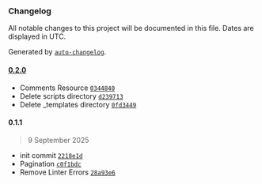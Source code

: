 ### Changelog

All notable changes to this project will be documented in this file. Dates are displayed in UTC.

Generated by [`auto-changelog`](https://github.com/CookPete/auto-changelog).

#### [0.2.0](https://github.com/rubiconetic/n8n-nodes-scoro/compare/0.1.1...0.2.0)

- Comments Resource [`0344840`](https://github.com/rubiconetic/n8n-nodes-scoro/commit/0344840227d6817df988e80a6be1748b77730c92)
- Delete scripts directory [`d239713`](https://github.com/rubiconetic/n8n-nodes-scoro/commit/d23971369b7f6512c9d946a0f04f4f79d97669fa)
- Delete _templates directory [`0fd3449`](https://github.com/rubiconetic/n8n-nodes-scoro/commit/0fd34491c9c48ac0b16f6747908c1da9e45709e8)

#### 0.1.1

> 9 September 2025

- init commit [`2218e1d`](https://github.com/rubiconetic/n8n-nodes-scoro/commit/2218e1d13f5263bcf27ba9156df8c75b0a4a1d08)
- Pagination [`c0f1bdc`](https://github.com/rubiconetic/n8n-nodes-scoro/commit/c0f1bdccaebe7f63e74728258a4b6b7b4094914c)
- Remove Linter Errors [`28a93e6`](https://github.com/rubiconetic/n8n-nodes-scoro/commit/28a93e67924c91aafed075f7f8d372034184b280)
